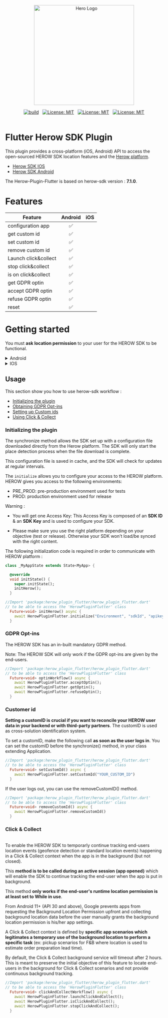 <p align="center">
  <a href="https://www.herow.io/" target="blank"><img src="https://uploads-ssl.webflow.com/5ef0d4414918620b0477c25e/5ef21969897eb53ed7491072_logo_tech-herow-300x150.png" width="320" alt="Hero Logo" /></a>
</p>

<center>
<table>
<tr>
  <a href="https://github.com/herowio/herow-plugin-flutter/actions/workflows/flutter-ci.yml" target="blank"><img src="https://github.com/herowio/herow-plugin-flutter/actions/workflows/flutter-ci.yml/badge.svg"  alt="build" /></a>
</tr>
&nbsp;
<tr>
  <a href="https://github.com/herowio/herow-plugin-flutter/blob/main/LICENSE" target="blank"><img src="https://img.shields.io/badge/License-MIT-yellow.svg" alt="License: MIT" /></a>
</tr>
&nbsp;
<tr>
  <a href="https://github.com/herowio/herow-sdk-android" target="blank"><img src="https://img.shields.io/badge/herow--sdk--android-7.1.0-%230ea7d8" alt="License: MIT" /></a>
  </tr>
  &nbsp;
  <tr>
  <a href="https://github.com/herowio/herow-sdk-ios" target="blank"><img src="https://img.shields.io/badge/herow--sdk--ios-7.1.0-%230ea7d8" alt="License: MIT" /></a>
  </tr>
</table>
</center>

# Flutter Herow SDK Plugin

This plugin provides a cross-platform (iOS, Android) API to access the open-sourced HEROW SDK
location features and the [Herow platform](https://herow.io).

* [Herow SDK IOS](https://github.com/herowio/herow-sdk-ios)
* [Herow SDK Android](https://github.com/herowio/herow-sdk-android)

The Herow-Plugin-Flutter is based on herow-sdk version : **7.1.0**.

# Features 

| Feature                        | Android  | iOS    | 
| -------                        |:-------: | :-----:|
| configuration app              |✅        |        |
| get custom id                  |✅        |        |
| set custom id                  |✅        |        |
| remove custom id               |✅        |        |
| Launch click&collect           |✅        |        |
| stop click&collect             |✅        |        |
| is on click&collect            |✅        |        |
| get GDPR optin                 |✅        |        |
| accept GDPR optin              |✅        |        |
| refuse GDPR optin              |✅        |        |
| reset                          |✅        |        |


# Getting started

You must **ask location permission** to your user for the HEROW SDK to be functional.

<details>
<summary>Android</summary>

Add location permission in your `AndroidManifests.xml` : 

```xml
    <uses-permission android:name="android.permission.ACCESS_COARSE_LOCATION" />
    <uses-permission android:name="android.permission.ACCESS_FINE_LOCATION" />
    <uses-permission android:name="android.permission.ACCESS_BACKGROUND_LOCATION" />
```

</details>

<details>
<summary>IOS</summary>

**Not Implemented yet**

</details>


## Usage

This section show you how to use herow-sdk workflow : 

 - [Initializing the plugin](#initializing-the-plugin)
 - [Obtaining GDPR Opt-ins](#gdpr-opt-ins)
 - [Setting up Custom ids](#customer-id)
 - [Using Click & Collect](#click--collect)

### Initializing the plugin

The synchronize method allows the SDK set up with a configuration file downloaded directly from the Herow platform. The SDK will only start the place detection process when the file download is complete.

This configuration file is saved in cache, and the SDK will check for updates at regular intervals.

The `initialize` allows you to configure your access to the HEROW platform. HEROW gives you access to the following environments:

- PRE_PROD: pre-production environment used for tests
- PROD: production environment used for release


Warning :

- You will get one Access Key: This Access Key is composed of an **SDK ID** & an **SDK Key** and is used to configure your SDK.

- Please make sure you use the right platform depending on your objective (test or release). Otherwise your SDK won't load/be synced with the right content.
  

The following initialization code is required in order to communicate with HEROW platform : 

```dart
class _MyAppState extends State<MyApp> {

  @override
  void initState() {
    super.initState();
    initHerow();
  }

//Import 'package:herow_plugin_flutter/herow_plugin_flutter.dart'
// to be able to access the 'HerowPluginFlutter' class
  Future<void> initHerow() async {
    await HerowPluginFlutter.initialize("Environment", "sdkId", "apikey");
  }
```

### GDPR Opt-ins

The HEROW SDK has an in-built mandatory GDPR method.

Note: The HEROW SDK will only work if the GDPR opt-ins are given by the end-users.

```dart
//Import 'package:herow_plugin_flutter/herow_plugin_flutter.dart'
// to be able to access the 'HerowPluginFlutter' class
  Future<void> optinWorkflow() async {
    await HerowPluginFlutter.acceptOptin();
    await HerowPluginFlutter.getOptin();
    await HerowPluginFlutter.refuseOptin();
  }
```

### Customer id

**Setting a customID is crucial if you want to reconcile your HEROW user data in your backend or with third-party partners**. The customID is used as cross-solution identification system.


To set a customID, make the following call **as soon as the user logs in**. You can set the customID before the synchronize() method, in your class extending Application.

```dart
//Import 'package:herow_plugin_flutter/herow_plugin_flutter.dart'
// to be able to access the 'HerowPluginFlutter' class
  Future<void> setCustomId() async {
    await HerowPluginFlutter.setCustomId("YOUR_CUSTOM_ID")
  }
```

If the user logs out, you can use the removeCustomID() method. 
 
```dart
//Import 'package:herow_plugin_flutter/herow_plugin_flutter.dart'
// to be able to access the 'HerowPluginFlutter' class
  Future<void> removeCustomId() async {
    await HerowPluginFlutter.removeCustomId()
  }
```

### Click & Collect
<br>
To enable the HEROW SDK to temporarly continue tracking end-users location events (geofence detection or standard location events) happening in a Click & Collect context when the app is in the background (but not closed).

This **method is to be called during an active session (app opened)** which will enable the SDK to continue tracking the end-user when the app is put in background.

This method **only works if the end-user's runtime location permission is at least set to While in use**.

From Android 11+ (API 30 and above), Google prevents apps from requesting the Background Location Permission upfront and collecting background location data before the user manually grants the background location permission is his/her app settings.

A Click & Collect context is defined by **specific app scenarios which legitimates a temporary use of the background location to perform a specific task** (ex: pickup scenarios for F&B where location is used to estimate order preparation lead time).

By default, the Click & Collect background service will timeout after 2 hours. This is meant to preserve the initial objective of this feature to locate end-users in the background for Click & Collect scenarios and not provide continuous background tracking.

```dart
//Import 'package:herow_plugin_flutter/herow_plugin_flutter.dart'
// to be able to access the 'HerowPluginFlutter' class
  Future<void> clickAndCollectWorkflow() async {
    await HerowPluginFlutter.launchClickAndCollect();
    await HerowPluginFlutter.isClickAndCollect();
    await HerowPluginFlutter.stopClickAndCollect();
  }
```